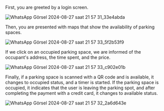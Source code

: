 First, you are greeted by a login screen.


![WhatsApp Görsel 2024-08-27 saat 21 57 31_33e4abda](https://github.com/user-attachments/assets/53adfebb-7df8-4084-87fe-9a26e5069806)

Then, you are presented with maps that show the availability of parking spaces.


![WhatsApp Görsel 2024-08-27 saat 21 57 33_5f2b53f9](https://github.com/user-attachments/assets/46632085-86a8-4a41-b373-072d421f4980)

 If we click on an occupied parking space, we are informed of the occupant's address, the time spent, and the price.

 
![WhatsApp Görsel 2024-08-27 saat 21 57 33_c902e01b](https://github.com/user-attachments/assets/4dc4c002-8162-4504-b72b-63b2cea560ad)

Finally, if a parking space is scanned with a QR code and is available, it changes to occupied status, and a timer is started. If the parking space is occupied, it indicates that the user is leaving the parking spot, and after completing the payment with a credit card, it changes to available status.


![WhatsApp Görsel 2024-08-27 saat 21 57 32_2a6d643e](https://github.com/user-attachments/assets/48ca4867-30a3-4271-b326-d68c3c46ead5)
